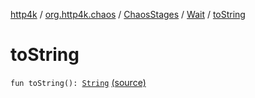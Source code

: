 [http4k](../../../index.md) / [org.http4k.chaos](../../index.md) / [ChaosStages](../index.md) / [Wait](index.md) / [toString](./to-string.md)

# toString

`fun toString(): `[`String`](https://kotlinlang.org/api/latest/jvm/stdlib/kotlin/-string/index.html) [(source)](https://github.com/http4k/http4k/blob/master/http4k-testing-chaos/src/main/kotlin/org/http4k/chaos/ChaosStages.kt#L81)